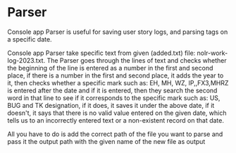 # Parser
Console app Parser is useful for saving user story logs, and parsing tags on a specific date.

Console app Parser take specific text from given (added.txt) file: nolr-work-log-2023.txt.
The Parser goes through the lines of text and checks whether the beginning of the line is entered as a number in the first and second place, if there is a number in the first and second place, it adds the year to it, then checks whether a specific mark such as: EH, MH, WZ, IP,,FX3,MHRZ is entered after the date  and if it is entered, then they search the second word in that line to see if it corresponds to the specific mark such as: US, BUG and TK designation, if it does, it saves it under the above date, if it doesn't, it says that there is no valid value entered on the given date, which tells us to an incorrectly entered text or a non-existent record on that date.

All you have to do is add the correct path of the file you want to parse and pass it the output path with the given name of the new file as output


